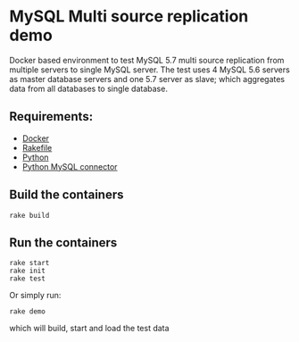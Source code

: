 MySQL Multi source replication demo
===================================
Docker based environment to test MySQL 5.7 multi source replication from multiple servers to single MySQL server. The test uses 4 MySQL 5.6 servers as master database servers and one 5.7 server as slave; which aggregates data from all databases to single database.

## Requirements:
* [Docker](https://www.docker.com/)
* [Rakefile](http://docs.seattlerb.org/rake/)
* [Python](https://www.python.org/)
* [Python MySQL connector](https://dev.mysql.com/downloads/connector/python/2.1.html)

## Build the containers

```
rake build
```

## Run the containers
```
rake start
rake init
rake test
```

Or simply run:
```
rake demo
```
which will build, start and load the test data


